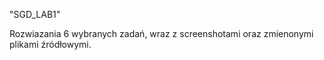 "SGD_LAB1" 

Rozwiazania 6 wybranych zadań, wraz z screenshotami oraz zmienonymi plikami źródłowymi.
